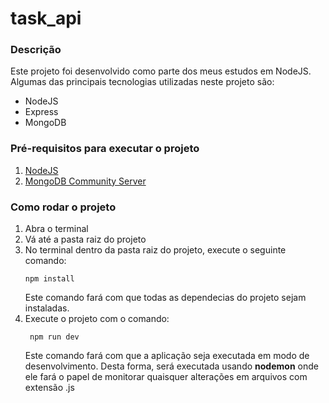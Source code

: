# task_api

### Descrição

Este projeto foi desenvolvido como parte dos meus estudos em NodeJS.
Algumas das principais tecnologias utilizadas neste projeto são:

- NodeJS
- Express
- MongoDB

### Pré-requisitos para executar o projeto

1. [NodeJS](https://nodejs.org/en/)
2. [MongoDB Community Server](https://www.mongodb.com/try/download/community)

### Como rodar o projeto

1. Abra o terminal
2. Vá até a pasta raiz do projeto
3. No terminal dentro da pasta raiz do projeto, execute o seguinte comando:
   ```
   npm install
   ```
   Este comando fará com que todas as dependecias do projeto sejam instaladas.
4. Execute o projeto com o comando:
   ```
    npm run dev
   ```
   Este comando fará com que a aplicação seja executada em modo de desenvolvimento. Desta forma, será executada usando **nodemon** onde ele fará o papel de monitorar quaisquer alterações em arquivos com extensão .js

